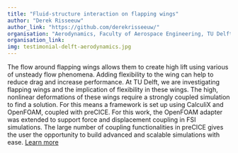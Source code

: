 ```yaml
---
title: "Fluid-structure interaction on flapping wings"
author: "Derek Risseeuw"
author_link: "https://github.com/derekrisseeuw/"
organisation: "Aerodynamics, Faculty of Aerospace Engineering, TU Delft, The Netherlands"
organisation_link:
img: testimonial-delft-aerodynamics.jpg
---
```

The flow around flapping wings allows them to create high lift using various of unsteady flow phenomena. Adding flexibility to the wing can help to reduce drag and increase performance. At TU Delft, we are investigating flapping wings and the implication of flexibility in these wings. The high, nonlinear deformations of these wings require a strongly coupled simulation to find a solution. For this means a framework is set up using CalculiX and OpenFOAM, coupled with preCICE.
For this work, the OpenFOAM adapter was extended to support force and displacement coupling in FSI simulations. The large number of coupling functionalities in preCICE gives the user the opportunity to build advanced and scalable simulations with ease. [Learn more](https://repository.tudelft.nl/islandora/object/uuid%3A70beddde-e870-4c62-9a2f-8758b4e49123)
